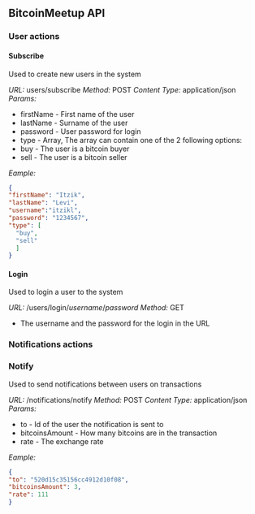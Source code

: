 ## BitcoinMeetup API ##

### User actions ####

#### Subscribe ####

Used to create new users in the system

_URL:_ users/subscribe
_Method:_ POST
_Content Type:_ application/json
_Params:_
* firstName - First name of the user
* lastName - Surname of the user
* password - User password for login
* type - Array, The array can contain one of the 2 following options:
 * buy - The user is a bitcoin buyer
 * sell - The user is a bitcoin seller

_Eample:_
```json
{ 
"firstName": "Itzik", 
"lastName": "Levi", 
"username":"itzikl", 
"password": "1234567", 
"type": [ 
  "buy", 
  "sell"
  ] 
}
```

#### Login ####

Used to login a user to the system

_URL:_ /users/login/<em>username</em>/<em>password</em>
_Method:_ GET

* The username and the password for the login in the URL


### Notifications actions ###

### Notify ###

Used to send notifications between users on transactions

_URL:_ /notifications/notify
_Method:_ POST
_Content Type:_ application/json
_Params:_
* to - Id of the user the notification is sent to
* bitcoinsAmount - How many bitcoins are in the transaction
* rate - The exchange rate

_Eample:_
```json
{ 
"to": "520d15c35156cc4912d10f08", 
"bitcoinsAmount": 3, 
"rate": 111 
}
```
